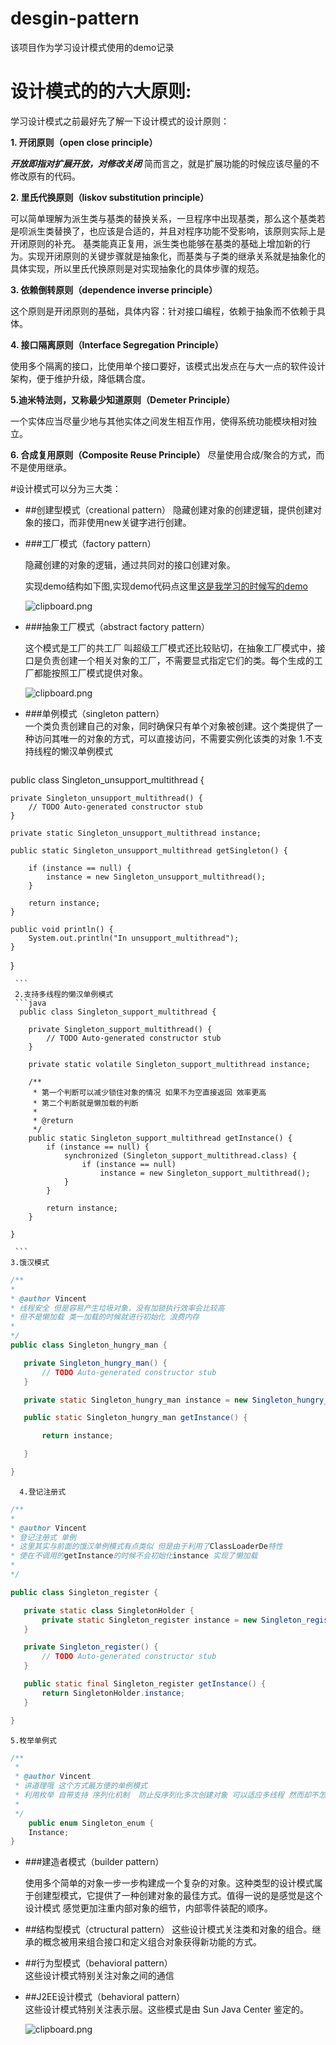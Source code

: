 # desgin-pattern
该项目作为学习设计模式使用的demo记录

# 设计模式的的六大原则:
   学习设计模式之前最好先了解一下设计模式的设计原则：

 **1. 开闭原则（open close principle）**

 ***开放即指对扩展开放，对修改关闭*** 简而言之，就是扩展功能的时候应该尽量的不修改原有的代码。

 **2. 里氏代换原则（liskov substitution principle）**

  可以简单理解为派生类与基类的替换关系，一旦程序中出现基类，那么这个基类若是呗派生类替换了，也应该是合适的，并且对程序功能不受影响，该原则实际上是开闭原则的补充。 基类能真正复用，派生类也能够在基类的基础上增加新的行为。实现开闭原则的关键步骤就是抽象化，而基类与子类的继承关系就是抽象化的具体实现，所以里氏代换原则是对实现抽象化的具体步骤的规范。

**3. 依赖倒转原则（dependence inverse principle）**

这个原则是开闭原则的基础，具体内容：针对接口编程，依赖于抽象而不依赖于具体。

**4. 接口隔离原则（Interface Segregation Principle）**

使用多个隔离的接口，比使用单个接口要好，该模式出发点在与大一点的软件设计架构，便于维护升级，降低耦合度。

**5.迪米特法则，又称最少知道原则（Demeter Principle）**

一个实体应当尽量少地与其他实体之间发生相互作用，使得系统功能模块相对独立。

**6. 合成复用原则（Composite Reuse Principle）**
尽量使用合成/聚合的方式，而不是使用继承。



#设计模式可以分为三大类：

 - ##创建型模式（creational pattern）
   隐藏创建对象的创建逻辑，提供创建对象的接口，而非使用new关键字进行创建。

 - ###工厂模式（factory pattern）

    隐藏创建的对象的逻辑，通过共同对的接口创建对象。
    
    
    实现demo结构如下图,实现demo代码点这里[这是我学习的时候写的demo][1]
    
    ![clipboard.png](/img/bVbfibS)
    
    
 - ###抽象工厂模式（abstract factory pattern）

   这个模式是工厂的共工厂 叫超级工厂模式还比较贴切，在抽象工厂模式中，接口是负责创建一个相关对象的工厂，不需要显式指定它们的类。每个生成的工厂都能按照工厂模式提供对象。



    ![clipboard.png](/img/bVbfj40)

 - ###单例模式（singleton pattern）    
 一个类负责创建自己的对象，同时确保只有单个对象被创建。这个类提供了一种访问其唯一的对象的方式，可以直接访问，不需要实例化该类的对象
     1.不支持线程的懒汉单例模式 
     ```java 
  public class Singleton_unsupport_multithread {

	private Singleton_unsupport_multithread() {
		// TODO Auto-generated constructor stub
	}

	private static Singleton_unsupport_multithread instance;

	public static Singleton_unsupport_multithread getSingleton() {

		if (instance == null) {
			instance = new Singleton_unsupport_multithread();
		}

		return instance;
	}

	public void println() {
		System.out.println("In unsupport_multithread");
	}

}

     ``` 
     2.支持多线程的懒汉单例模式
     ```java
      public class Singleton_support_multithread {

    	private Singleton_support_multithread() {
	    	// TODO Auto-generated constructor stub
    	}

	    private static volatile Singleton_support_multithread instance;

	    /**
	     * 第一个判断可以减少锁住对象的情况 如果不为空直接返回 效率更高 
	     * 第二个判断就是懒加载的判断
	     * 
	     * @return
	     */
	    public static Singleton_support_multithread getInstance() {
		    if (instance == null) {
		    	synchronized (Singleton_support_multithread.class) {
			    	if (instance == null)
				    	instance = new Singleton_support_multithread();
			    }
		    }

	    	return instance;
	    }
    
    }

     ``` 
    3.饿汉模式
    
 ```java
/**
 * 
 * @author Vincent
 * 线程安全 但是容易产生垃圾对象，没有加锁执行效率会比较高 
 * 但不是懒加载 类一加载的时候就进行初始化 浪费内存
 *
 */
public class Singleton_hungry_man {

	private Singleton_hungry_man() {
		// TODO Auto-generated constructor stub
	}

	private static Singleton_hungry_man instance = new Singleton_hungry_man();

	public static Singleton_hungry_man getInstance() {

		return instance;

	}

}

```
      4.登记注册式
 ```java
/**
 * 
 * @author Vincent
 * 登记注册式 单例
 * 这里其实与前面的饿汉单例模式有点类似 但是由于利用了ClassLoaderDe特性 
 * 使在不调用的getInstance的时候不会初始化instance 实现了懒加载
 *
 */

public class Singleton_register {

	private static class SingletonHolder {
		private static Singleton_register instance = new Singleton_register();
	}

	private Singleton_register() {
		// TODO Auto-generated constructor stub
	}

	public static final Singleton_register getInstance() {
		return SingletonHolder.instance;
	}

}

 ```
    5.枚举单例式
```java
/**
 * 
 * @author Vincent
 * 讲道理哦 这个方式最方便的单例模式 
 * 利用枚举 自带支持 序列化机制  防止反序列化多次创建对象 可以适应多线程 然而却不怎么受待见 大多数人不用这个方式 可能和习惯有关系吧 = =   
 *
 */
    public enum Singleton_enum {
    Instance;
}

```
 - ###建造者模式（builder pattern）

    使用多个简单的对象一步一步构建成一个复杂的对象。这种类型的设计模式属于创建型模式，它提供了一种创建对象的最佳方式。值得一说的是感觉是这个设计模式 感觉更加注重内部对象的细节，内部零件装配的顺序。


     

 

      
 - ##结构型模式（ctructural pattern）
    这些设计模式关注类和对象的组合。继承的概念被用来组合接口和定义组合对象获得新功能的方式。
 - ##行为型模式（behavioral pattern）    
    这些设计模式特别关注对象之间的通信
 - ##J2EE设计模式（behavioral pattern）    
    这些设计模式特别关注表示层。这些模式是由 Sun Java Center 鉴定的。
    
   ![clipboard.png](/img/bVbfhUG)


  [1]: https://github.com/restoflife/desgin-pattern
